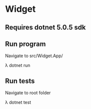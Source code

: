 # Widget

## Requires dotnet 5.0.5 sdk

## Run program

Navigate to src/Widget.App/

λ dotnet run

## Run tests

Navigate to root folder

λ dotnet test

